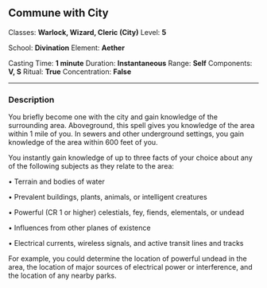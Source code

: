 ## Commune with City

Classes: **Warlock, Wizard, Cleric (City)**
Level: **5**

School: **Divination**
Element: **Aether**

Casting Time: **1 minute**
Duration: **Instantaneous**
Range: **Self**
Components: **V, S**
Ritual: **True**
Concentration: **False**

------

### Description

You briefly become one with the city and gain knowledge of the surrounding area. Aboveground, this spell gives you knowledge of the area within 1 mile of you. In sewers and other underground settings, you gain knowledge of the area within 600 feet of you.

You instantly gain knowledge of up to three facts of your choice about any of the following subjects as they relate to the area:

• Terrain and bodies of water

• Prevalent buildings, plants, animals, or intelligent creatures

• Powerful (CR 1 or higher) celestials, fey, fiends, elementals, or undead

• Influences from other planes of existence

• Electrical currents, wireless signals, and active transit lines and tracks

For example, you could determine the location of powerful undead in the area, the location of major sources of electrical power or interference, and the location of any nearby parks. 